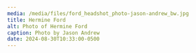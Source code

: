 ```yaml
---
media: /media/files/ford_headshot_photo-jason-andrew_bw.jpg
title: Hermine Ford
alt: Photo of Hermine Ford
caption: Photo by Jason Andrew
date: 2024-08-30T10:33:00-0500
---
```

